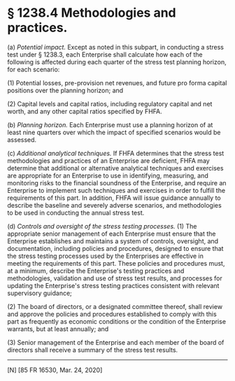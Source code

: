 # § 1238.4   Methodologies and practices.

(a) *Potential impact.* Except as noted in this subpart, in conducting a stress test under § 1238.3, each Enterprise shall calculate how each of the following is affected during each quarter of the stress test planning horizon, for each scenario:


(1) Potential losses, pre-provision net revenues, and future pro forma capital positions over the planning horizon; and


(2) Capital levels and capital ratios, including regulatory capital and net worth, and any other capital ratios specified by FHFA.


(b) *Planning horizon.* Each Enterprise must use a planning horizon of at least nine quarters over which the impact of specified scenarios would be assessed.


(c) *Additional analytical techniques.* If FHFA determines that the stress test methodologies and practices of an Enterprise are deficient, FHFA may determine that additional or alternative analytical techniques and exercises are appropriate for an Enterprise to use in identifying, measuring, and monitoring risks to the financial soundness of the Enterprise, and require an Enterprise to implement such techniques and exercises in order to fulfill the requirements of this part. In addition, FHFA will issue guidance annually to describe the baseline and severely adverse scenarios, and methodologies to be used in conducting the annual stress test.


(d) *Controls and oversight of the stress testing processes.* (1) The appropriate senior management of each Enterprise must ensure that the Enterprise establishes and maintains a system of controls, oversight, and documentation, including policies and procedures, designed to ensure that the stress testing processes used by the Enterprises are effective in meeting the requirements of this part. These policies and procedures must, at a minimum, describe the Enterprise's testing practices and methodologies, validation and use of stress test results, and processes for updating the Enterprise's stress testing practices consistent with relevant supervisory guidance;


(2) The board of directors, or a designated committee thereof, shall review and approve the policies and procedures established to comply with this part as frequently as economic conditions or the condition of the Enterprise warrants, but at least annually; and


(3) Senior management of the Enterprise and each member of the board of directors shall receive a summary of the stress test results.



---

[N] [85 FR 16530, Mar. 24, 2020]




